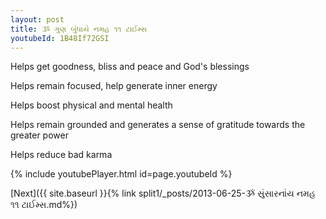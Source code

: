 ```yaml
---
layout: post
title: ૐ ગુણ બુંધાયે નમહ ૧૧ ટાઈમ્સ
youtubeId: 1B48If72GSI
---
```

 
 
Helps get goodness, bliss and peace and God's blessings
 
Helps remain focused, help generate inner energy 
 
Helps boost physical and mental health 
 
Helps remain grounded and generates a sense of gratitude towards the greater power 
 
Helps reduce bad karma
 
 
 
 


{% include youtubePlayer.html id=page.youtubeId %}
 
[Next]({{ site.baseurl }}{% link  split1/_posts/2013-06-25-ૐ સુંસારનાંય નમહ ૧૧ ટાઈમ્સ.md%})
 
